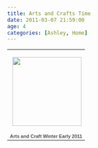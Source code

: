 ```yaml
---
title: Arts and Crafts Time
date: 2011-03-07 21:59:00
age: 4
categories: [Ashley, Home]
---
```

<p>   </p><table style="width: 194px"><tbody>       <tr>         <td style="background: url(https://picasaweb.google.com/s/c/transparent_album_background.gif) no-repeat left 50%; height: 194px" align="center"><a href="https://picasaweb.google.com/wyseguys/ArtsAndCraftWinterEarly2011?authkey=Gv1sRgCIiB76zep_fXCw&amp;feat=embedwebsite"><img style="margin: 1px 0px 0px 4px" src="https://lh6.googleusercontent.com/_bNrV-VN1BbE/TbY8VuRi68E/AAAAAAAAFtQ/1r-6oB14o6o/s160-c/ArtsAndCraftWinterEarly2011.jpg" width="160" height="160" /></a></td>       </tr>        <tr>         <td style="text-align: center; font-family: arial,sans-serif; font-size: 11px"><a style="color: #4d4d4d; font-weight: bold; text-decoration: none" href="https://picasaweb.google.com/wyseguys/ArtsAndCraftWinterEarly2011?authkey=Gv1sRgCIiB76zep_fXCw&amp;feat=embedwebsite">Arts and Craft Winter Early 2011</a></td>       </tr>     </tbody></table>
